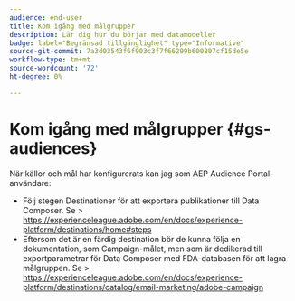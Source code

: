 ```yaml
---
audience: end-user
title: Kom igång med målgrupper
description: Lär dig hur du börjar med datamodeller
badge: label="Begränsad tillgänglighet" type="Informative"
source-git-commit: 7a3d03543f6f903c3f7f66299b600807cf15de5e
workflow-type: tm+mt
source-wordcount: '72'
ht-degree: 0%

---
```


# Kom igång med målgrupper {#gs-audiences}


När källor och mål har konfigurerats kan jag som AEP Audience Portal-användare:

* Följ stegen Destinationer för att exportera publikationer till Data Composer. Se > https://experienceleague.adobe.com/en/docs/experience-platform/destinations/home#steps
* Eftersom det är en färdig destination bör de kunna följa en dokumentation, som Campaign-målet, men som är dedikerad till exportparametrar för Data Composer med FDA-databasen för att lagra målgruppen. Se > https://experienceleague.adobe.com/en/docs/experience-platform/destinations/catalog/email-marketing/adobe-campaign